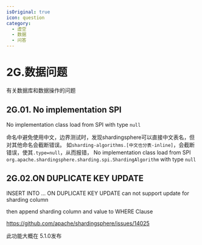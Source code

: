```yaml
---
isOriginal: true
icon: question
category:
  - 虚空
  - 数据
  - 问答
---
```


# 2G.数据问题

有关数据库和数据操作的问题

## 2G.01. No implementation SPI

No implementation class load from SPI with type `null`

命名中避免使用中文，边界测试时，发现shardingsphere可以直接中文表名，但对其他命名会截断错误。
如`sharding-algorithms.[中文也分表-inline]`，会截断错误，使其`.type=null`，从而报错，
No implementation class load from SPI `org.apache.shardingsphere.sharding.spi.ShardingAlgorithm` with type `null`

## 2G.02.ON DUPLICATE KEY UPDATE

INSERT INTO ... ON DUPLICATE KEY UPDATE can not support update for sharding column

then append sharding column and value to WHERE Clause

<https://github.com/apache/shardingsphere/issues/14025>

此功能大概在 5.1.0发布
